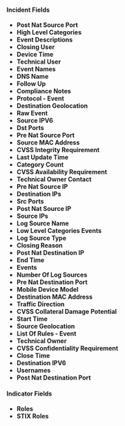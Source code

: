 
#### Incident Fields
- **Post Nat Source Port**
- **High Level Categories**
- **Event Descriptions**
- **Closing User**
- **Device Time**
- **Technical User**
- **Event Names**
- **DNS Name**
- **Follow Up**
- **Compliance Notes**
- **Protocol - Event**
- **Destination Geolocation**
- **Raw Event**
- **Source IPV6**
- **Dst Ports**
- **Pre Nat Source Port**
- **Source MAC Address**
- **CVSS Integrity Requirement**
- **Last Update Time**
- **Category Count**
- **CVSS Availability Requirement**
- **Technical Owner Contact**
- **Pre Nat Source IP**
- **Destination IPs**
- **Src Ports**
- **Post Nat Source IP**
- **Source IPs**
- **Log Source Name**
- **Low Level Categories Events**
- **Log Source Type**
- **Closing Reason**
- **Post Nat Destination IP**
- **End Time**
- **Events**
- **Number Of Log Sources**
- **Pre Nat Destination Port**
- **Mobile Device Model**
- **Destination MAC Address**
- **Traffic Direction**
- **CVSS Collateral Damage Potential**
- **Start Time**
- **Source Geolocation**
- **List Of Rules - Event**
- **Technical Owner**
- **CVSS Confidentiality Requirement**
- **Close Time**
- **Destination IPV6**
- **Usernames**
- **Post Nat Destination Port**

#### Indicator Fields
- **Roles**
- **STIX Roles**
